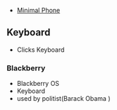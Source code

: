 
* [Minimal Phone](https://minimalcompany.com/)

## Keyboard
* Clicks Keyboard

### Blackberry
* Blackberry OS
* Keyboard
* used by politist(Barack Obama )
